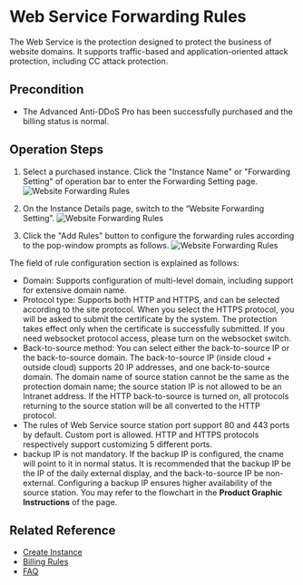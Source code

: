 # Web Service Forwarding Rules

The Web Service is the protection designed to protect the business of website domains. It supports traffic-based and application-oriented attack protection, including CC attack protection.

## Precondition
- The Advanced Anti-DDoS Pro has been successfully purchased and the billing status is normal.

## Operation Steps
1. Select a purchased instance. Click the "Instance Name" or "Forwarding Setting" of operation bar to enter the Forwarding Setting page.
![Website Forwarding Rules](https://github.com/jdcloudcom/cn/blob/edit/image/Advanced%20Anti-DDoS/non-web%2001.png)

2. On the Instance Details page, switch to the “Website Forwarding Setting”.
![Website Forwarding Rules](https://github.com/jdcloudcom/cn/blob/edit/image/Advanced%20Anti-DDoS/web-rule%2002.png)

3. Click the "Add Rules" button to configure the forwarding rules according to the pop-window prompts as follows.
![Website Forwarding Rules](https://github.com/jdcloudcom/cn/blob/edit/image/Advanced%20Anti-DDoS/web-rule%2003.png)

The field of rule configuration section is explained as follows:

- Domain: Supports configuration of multi-level domain, including support for extensive domain name.
- Protocol type: Supports both HTTP and HTTPS, and can be selected according to the site protocol. When you select the HTTPS protocol, you will be asked to submit the certificate by the system. The protection takes effect only when the certificate is successfully submitted. If you need websocket protocol access, please turn on the websocket switch.
- Back-to-source method: You can select either the back-to-source IP or the back-to-source domain. The back-to-source IP (inside cloud + outside cloud) supports 20 IP addresses, and one back-to-source domain. The domain name of source station cannot be the same as the protection domain name; the source station IP is not allowed to be an Intranet address.
If the HTTP back-to-source is turned on, all protocols returning to the source station will be all converted to the HTTP protocol.
- The rules of Web Service source station port support 80 and 443 ports by default. Custom port is allowed. HTTP and HTTPS protocols respectively support customizing 5 different ports.
- backup IP is not mandatory. If the backup IP is configured, the cname will point to it in normal status. It is recommended that the backup IP be the IP of the daily external display, and the back-to-source IP be non-external. Configuring a backup IP ensures higher availability of the source station. You may refer to the flowchart in the **Product Graphic Instructions** of the page.

## Related Reference

- [Create Instance](Create-Instance.md)
- [Billing Rules](../Pricing/Billing-Rules.md)
- [FAQ](../FAQ/FAQ.md)

